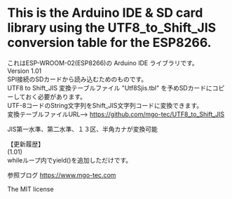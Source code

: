 # This is the Arduino IDE & SD card library using the UTF8_to_Shift_JIS conversion table for the ESP8266.

これはESP-WROOM-02(ESP8266)の Arduino IDE ライブラリです。  
Version 1.01  
SPI接続のSDカードから読み込むためのものです。  
UTF8 to Shift_JIS 変換テーブルファイル "Utf8Sjis.tbl" を予めSDカードにコピーしておく必要があります。  
UTF-8コードのString文字列をShift_JIS文字列コードに変換できます。  
変換テーブルファイルURL--> https://github.com/mgo-tec/UTF8_to_Shift_JIS  

JIS第一水準、第二水準、１３区、半角カナが変換可能

【更新履歴】  
(1.01)  
whileループ内でyield()を追加しただけです。

参照ブログ https://www.mgo-tec.com

The MIT license